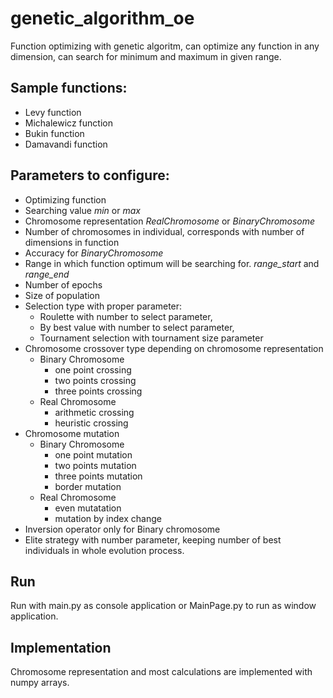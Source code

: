 # genetic_algorithm_oe

Function optimizing with genetic algoritm, can optimize any function in any dimension, 
can search for minimum and maximum in given range.

## Sample functions:
  * Levy function
  * Michalewicz function
  * Bukin function
  * Damavandi function

## Parameters to configure:
  * Optimizing function
  * Searching value _min_ or _max_
  * Chromosome representation _RealChromosome_ or _BinaryChromosome_
  * Number of chromosomes in individual, corresponds with number of dimensions in function
  * Accuracy for _BinaryChromosome_
  * Range in which function optimum will be searching for. _range_start_ and _range_end_
  * Number of epochs
  * Size of population
  * Selection type with proper parameter: 
    + Roulette with number to select parameter, 
    + By best value with number to select parameter,
    + Tournament selection with tournament size parameter 
  * Chromosome crossover type depending on chromosome representation
    + Binary Chromosome
      + one point crossing
      + two points crossing
      + three points crossing
    + Real Chromosome
      + arithmetic crossing
      + heuristic crossing
  * Chromosome mutation
      + Binary Chromosome
        + one point mutation
        + two points mutation
        + three points mutation
        + border mutation
      + Real Chromosome
        + even mutatation
        + mutation by index change
  * Inversion operator only for Binary chromosome
  * Elite strategy with number parameter, keeping number of best individuals in whole evolution process.

## Run

Run with main.py as console application or MainPage.py to run as window application.

## Implementation

Chromosome representation and most calculations are implemented with numpy arrays.
